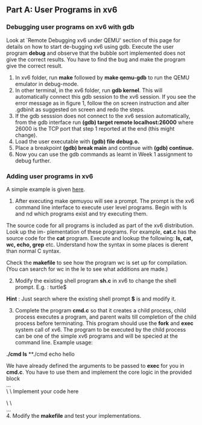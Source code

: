 ## Part A: User Programs in xv6

### Debugging user programs on xv6 with gdb
Look at `Remote Debugging xv6 under QEMU' section of this page for details on how to start de-bugging xv6 using gdb.
Execute the user program **debug** and observe that the bubble sort implemented does not give the correct results. You have to find the bug and make the program give the correct result.
1. In xv6 folder, run **make** followed by **make qemu-gdb** to run the QEMU emulator in debug-mode.
2. In other terminal, in the xv6 folder, run **gdb kernel**. This will automatically connect this gdb session to the xv6 session. If you see the error message as in figure 1, follow the on screen instruction and alter .gdbinit as suggested on screen and redo the steps.
3. If the gdb sesssion does not connect to the xv6 session automatically, from the gdb interface run **(gdb) target remote localhost:26000** where 26000 is the TCP port that step 1 reported at the end (this might change).
4. Load the user executable with **(gdb) file debug.o.**
5. Place a breakpoint **(gdb) break main** and continue with **(gdb) continue.**
6. Now you can use the gdb commands as learnt in Week 1 assignment to debug further.
 
### Adding user programs in xv6
A simple example is given [here](https://www.geeksforgeeks.org/xv6-operating-system-add-a-user-program/).
1. After executing make qemuyou will see a prompt. The prompt is the xv6 command line interface to execute user level programs. Begin with ls and nd which programs exist and try executing them.

The source code for all programs is included as part of the xv6 distribution. Look up the im- plementation of these programs. For example, **cat.c** has the source code for the **cat** program. Execute and lookup the following: **ls, cat, wc, echo, grep** etc. Understand how the syntax in some places is dierent than normal C syntax.

Check the **makefile** to see how the program wc is set up for compilation. (You can search for wc in the le to see what additions are made.)

2. Modify the existing shell program **sh.c** in xv6 to change the shell prompt.
E.g. : turtle$

**Hint** : Just search where the existing shell prompt **$** is and modify it.

3. Complete the program **cmd.c** so that it creates a child process, child process executes a program, and parent waits till completion of the child process before terminating. This program should use the **fork** and **exec** system call of xv6. The program to be executed by the child process can be one of the simple xv6 programs and will be specied at the command line.
Example usage:

**./cmd ls**
**./cmd echo hello

We have already defined the arguments to be passed to **exec** for you in **cmd.c**. You have to use them and implement the core logic in the provided block<br />
...<br />
\\ \ Implement your code here<br />

\\ \\<br />
...<br />
4. Modify the **makefile** and test your implementations.
